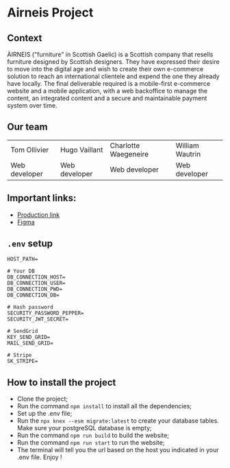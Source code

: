 # Airneis Project

## Context
ÀIRNEIS ("furniture" in Scottish Gaelic) is a Scottish company that resells furniture designed by Scottish designers.
They have expressed their desire to move into the digital age and wish to create their own e-commerce solution to reach
an international clientele and expend the one they already have locally.
The final deliverable required is a mobile-first e-commerce website and a mobile application, with a web backoffice to
manage the content, an integrated content and a secure and maintainable payment system over time.

## Our team
<table>
  <tr>
    <td>Tom Ollivier</td>
    <td>Hugo Vaillant</td>
    <td>Charlotte Waegeneire</td>
    <td>William Wautrin</td>
 </tr>
  <tr>
    <td>Web developer</td>
    <td>Web developer</td>
    <td>Web developer</td>
    <td>Web developer</td>
  </tr>
</table>

## Important links:
<ul>
  <li><a href="https://website-airnes-black.vercel.app/">Production link</a></li>
  <li><a href="https://www.figma.com/file/UvXFVxT44gA9Gsh4w8DoJf/Site-web-(responsive-desktop)?type=design&t=L3FFPfcJescZsO4w-1">Figma</a></li>
</ul>

## `.env` setup
```dotenv
HOST_PATH=

# Your DB
DB_CONNECTION_HOST=
DB_CONNECTION_USER=
DB_CONNECTION_PWD=
DB_CONNECTION_DB=

# Hash password
SECURITY_PASSWORD_PEPPER=
SECURITY_JWT_SECRET=

# SendGrid
KEY_SEND_GRID=
MAIL_SEND_GRID=

# Stripe
SK_STRIPE=
```

## How to install the project
- Clone the project;
- Run the command `npm install` to install all the dependencies;
- Set up the .env file;
- Run the `npx knex --esm migrate:latest` to create your database tables. Make sure your postgreSQL database is empty;
- Run the command `npm run build` to build the website;
- Run the command `npm run start` to run the website;
- The terminal will tell you the url based on the host you indicated in your .env file. Enjoy !
